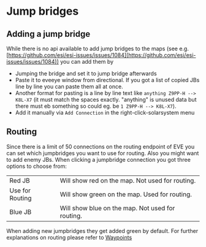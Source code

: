 
# Jump bridges

## Adding a jump bridge
While there is no api available to add jump bridges to the maps  (see e.g. [https://github.com/esi/esi-issues/issues/1084](https://github.com/esi/esi-issues/issues/1084)) you can add them by 

 - Jumping the bridge and set it to jump bridge afterwards
 - Paste it to eveeye window from directional. If you got a list of copied JBs line by line you can paste them all at once. 
 - Another format for pasting is a line by line text like `anything Z9PP-H --> K8L-X7` (it must match the spaces exactly. "anything" is unused data but there must eb something so could eg. be `1 Z9PP-H --> K8L-X7`).
 - Add it manually via `Add Connection` in the right-click-solarsystem menu

## Routing
Since there is a limit of 50 connections on the routing endpoint of EVE you can set which jumpbridges you want to use for routing. Also you might want to add enemy JBs. When clicking a jumpbridge connection you got three options to choose from:

|  |  |
|--|--|
| Red JB | Will show red on the map. Not used for routing. |
| Use for Routing | Will show green on the map. Used for routing. |
| Blue JB | Will show blue on the map. Not used for routing. |

When adding new jumpbridges they get added green by default.
For further explanations on routing please refer to [Waypoints](https://eveeye.readthedocs.io/en/latest/navigation/waypoints) 

<!--stackedit_data:
eyJoaXN0b3J5IjpbLTE1MTc5NTc3MTQsLTEzMjI2NzA5MDYsMT
g1MDA0MDg5NiwtMTgzNTY2NDQzMiwyOTQ2Mzk5LC0xNTYyMDYw
MjU5LDMyNzU0NzkyMywtNjM2NDYwNDYxLDIwMTE0NDM1MTEsLT
E3NTE0NjAxMzJdfQ==
-->